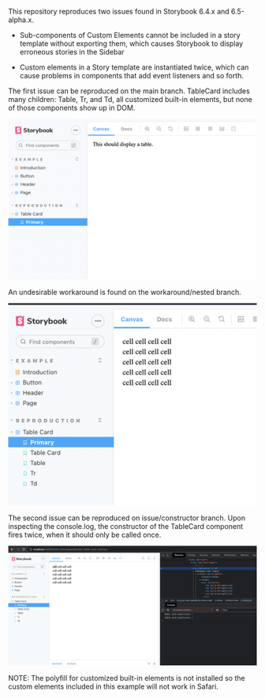This repository reproduces two issues found in Storybook 6.4.x and 6.5-alpha.x.

-  Sub-components of Custom Elements cannot be included in a story template without exporting them, which causes Storybook to display erroneous stories in the Sidebar

- Custom elements in a Story template are instantiated twice, which can cause problems in components that add event listeners and so forth.


The first issue can be reproduced on the main branch. TableCard includes many children: Table, Tr, and Td, all customized built-in elements, but none of those components show up in DOM.


![](screenshots/no-table.png)


An undesirable workaround is found on the workaround/nested branch.


![](screenshots/table.png)

The second issue can be reproduced on issue/constructor branch. Upon inspecting the console.log, the constructor of the TableCard component fires twice, when it should only be called once.

![](screenshots/console.png)


NOTE: The polyfill for customized built-in elements is not installed so the custom elements included in this example will not work in Safari.

